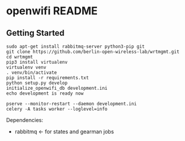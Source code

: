 openwifi README
==================

Getting Started
---------------

    sudo apt-get install rabbitmq-server python3-pip git
    git clone https://github.com/berlin-open-wireless-lab/wrtmgmt.git
    cd wrtmgmt
    pip3 install virtualenv
    virtualenv venv
    . venv/bin/activate
    pip install -r requirements.txt
    python setup.py develop
    initialize_openwifi_db development.ini
    echo development is ready now
  
    pserve --monitor-restart --daemon development.ini
    celery -A tasks worker --loglevel=info

Dependencies:
- rabbitmq <- for states and gearman jobs

